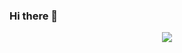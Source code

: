 ### Hi there 👋


<p align="center">
<img src="https://capsule-render.vercel.app/api?type=waving&color=timeGradient&height=300&&section=header&text={Hello!}&fontSize=90&fontAlign=50&fontAlignY=30&desc={I am FDSSONG}&descAlign=50&descSize=30&descAlignY=60&animation=twinkling" />
</p>

<!--
**FDSSONG/FDSSONG** is a ✨ _special_ ✨ repository because its `README.md` (this file) appears on your GitHub profile.

Here are some ideas to get you started:

- 🔭 I’m currently working on ...
- 🌱 I’m currently learning ...
- 👯 I’m looking to collaborate on ...
- 🤔 I’m looking for help with ...
- 💬 Ask me about ...
- 📫 How to reach me: ...
- 😄 Pronouns: ...
- ⚡ Fun fact: ...
-->
